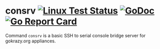 # consrv [![Linux Test Status](https://github.com/mdlayher/consrv/workflows/Linux%20Test/badge.svg)](https://github.com/mdlayher/consrv/actions) [![GoDoc](https://godoc.org/github.com/mdlayher/consrv?status.svg)](https://godoc.org/github.com/mdlayher/consrv) [![Go Report Card](https://goreportcard.com/badge/github.com/mdlayher/consrv)](https://goreportcard.com/report/github.com/mdlayher/consrv)

Command `consrv` is a basic SSH to serial console bridge server for gokrazy.org
appliances.
